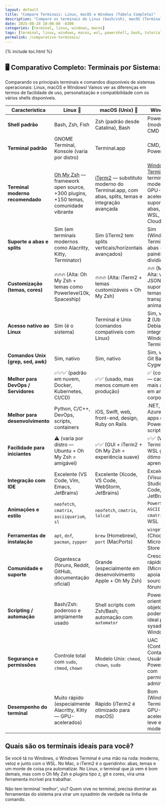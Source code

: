 ```yaml
---
layout: default
title: "Compare Terminais: Linux, macOS e Windows (Tabela Completa)"
description: "Compare os terminais do Linux (bash/zsh), macOS (Terminal/iTerm) e Windows (CMD, PowerShell, WSL). Tabela clara para sysadmins e devs multiplataforma."
date: 2025-08-28 10:00:00 -0300
categories: [terminal, linux, windows, macos]
tags: [terminal, linux, windows, macos, wsl, powershell, bash, tutorial]
permalink: /comparativo-terminais/
---
```





{% include toc.html %}


<section class="post-content">


<h2>🖥️ Comparativo Completo: Terminais por Sistema:</h2>


<p>Comparando os principais terminais e comandos disponíveis de sistemas operacionais: Linux, macOS e Windows! Vamos ver as diferenças em termos de facilidade de uso, personalização e compatibilidade com os vários shells disponíveis.</p>




<table class="evergreen-table">
  <thead>
    <tr>
      <th>Característica</th>
      <th>Linux 🐧</th>
      <th>macOS (Unix) 🍏</th>
      <th>Windows 💾</th>
    </tr>
  </thead>
  <tbody>
    <tr>
      <td data-label="Característica"><strong>Shell padrão</strong></td>
      <td data-label="Linux 🐧">Bash, Zsh, Fish</td>
      <td data-label="macOS (Unix) 🍏">Zsh (padrão desde Catalina), Bash</td>
      <td data-label="Windows 💾">PowerShell (moderno), CMD (legado)</td>
    </tr>
    <tr>
      <td data-label="Característica"><strong>Terminal padrão</strong></td>
      <td data-label="Linux 🐧">GNOME Terminal, Konsole (varia por distro)</td>
      <td data-label="macOS (Unix) 🍏">Terminal.app</td>
      <td data-label="Windows 💾">CMD, PowerShell</td>
    </tr>
    <tr>
      <td data-label="Característica"><strong>Terminal moderno recomendado</strong></td>
      <td data-label="Linux 🐧"><a href="https://ohmyz.sh">Oh My Zsh</a> — framework open source, +300 plugins, +150 temas, comunidade vibrante</td>
      <td data-label="macOS (Unix) 🍏"><a href="https://iterm2.com">iTerm2</a> — substituto moderno do Terminal.app, com abas, splits, temas e integração avançada</td>
      <td data-label="Windows 💾"><a href="https://aka.ms/terminal">Windows Terminal</a> — terminal moderno, GPU-acelerado, suporte a abas, perfis, WSL, Azure Cloud Shell</td>
    </tr>
    <tr>
      <td data-label="Característica"><strong>Suporte a abas e splits</strong></td>
      <td data-label="Linux 🐧">Sim (em terminais modernos como Alacritty, Kitty, Terminator)</td>
      <td data-label="macOS (Unix) 🍏">Sim (iTerm2 tem splits verticais/horizontais avançados)</td>
      <td data-label="Windows 💾">Sim (Windows Terminal tem abas + painéis divididos)</td>
    </tr>
    <tr>
      <td data-label="Característica"><strong>Customização (temas, cores)</strong></td>
      <td data-label="Linux 🐧">🔥🔥🔥 (Alta: Oh My Zsh + temas como Powerlevel10k, Spaceship)</td>
      <td data-label="macOS (Unix) 🍏">🔥🔥🔥 (Alta: iTerm2 + temas customizáveis + Oh My Zsh)</td>
      <td data-label="Windows 💾">🔥🔥 (Média-Alta: via JSON, suporte a temas, transparência, animações)</td>
    </tr>
    <tr>
      <td data-label="Característica"><strong>Acesso nativo ao Linux</strong></td>
      <td data-label="Linux 🐧">Sim (é o sistema)</td>
      <td data-label="macOS (Unix) 🍏">Terminal é Unix (comandos compatíveis com Linux)</td>
      <td data-label="Windows 💾">Sim, via <strong>WSL 2</strong> (Ubuntu, Debian, etc — integrado ao Windows Terminal)</td>
    </tr>
    <tr>
      <td data-label="Característica"><strong>Comandos Unix (grep, sed, awk)</strong></td>
      <td data-label="Linux 🐧">Sim, nativo</td>
      <td data-label="macOS (Unix) 🍏">Sim, nativo</td>
      <td data-label="Windows 💾">Sim, via WSL, Git Bash ou Cygwin</td>
    </tr>
    <tr>
      <td data-label="Característica"><strong>Melhor para DevOps / Servidores</strong></td>
      <td data-label="Linux 🐧">✅✅✅ (padrão em nuvem, Docker, Kubernetes, CI/CD)</td>
      <td data-label="macOS (Unix) 🍏">✅✅ (usado, mas menos comum em produção)</td>
      <td data-label="Windows 💾">✅ (com WSL — cada vez mais adotado em ambientes corporativos)</td>
    </tr>
    <tr>
      <td data-label="Característica"><strong>Melhor para desenvolvimento</strong></td>
      <td data-label="Linux 🐧">Python, C/C++, DevOps, scripts, containers</td>
      <td data-label="macOS (Unix) 🍏">iOS, Swift, web, front-end, design, Ruby on Rails</td>
      <td data-label="Windows 💾">.NET, C#, Azure, Unity, apps desktop, PowerShell scripting</td>
    </tr>
    <tr>
      <td data-label="Característica"><strong>Facilidade para iniciantes</strong></td>
      <td data-label="Linux 🐧">⚠️ (varia por distro — Ubuntu + Oh My Zsh = amigável)</td>
      <td data-label="macOS (Unix) 🍏">✅✅ (GUI + iTerm2 + Oh My Zsh = experiência suave)</td>
      <td data-label="Windows 💾">✅✅ (Windows Terminal + WSL guiado = ótimo para aprendizado)</td>
    </tr>
    <tr>
      <td data-label="Característica"><strong>Integração com IDE</strong></td>
      <td data-label="Linux 🐧">Excelente (VS Code, Vim, Emacs, JetBrains)</td>
      <td data-label="macOS (Unix) 🍏">Excelente (Xcode, VS Code, WebStorm, JetBrains)</td>
      <td data-label="Windows 💾">Excelente (Visual Studio, VS Code, Rider, JetBrains)</td>
    </tr>
    <tr>
      <td data-label="Característica"><strong>Animações e estilo</strong></td>
      <td data-label="Linux 🐧"><code>neofetch</code>, <code>cmatrix</code>, <code>asciiquarium</code>, <code>sl</code></td>
      <td data-label="macOS (Unix) 🍏"><code>neofetch</code>, <code>cmatrix</code>, <code>lolcat</code></td>
      <td data-label="Windows 💾"><code>PowerShell + ASCII art</code>, <code>cmatrix</code> no WSL</td>
    </tr>
    <tr>
      <td data-label="Característica"><strong>Ferramentas de instalação</strong></td>
      <td data-label="Linux 🐧"><code>apt</code>, <code>dnf</code>, <code>pacman</code>, <code>zypper</code></td>
      <td data-label="macOS (Unix) 🍏"><code>brew</code> (Homebrew), <code>port</code> (MacPorts)</td>
      <td data-label="Windows 💾"><code>winget</code>, <code>choco</code> (Chocolatey), Microsoft Store</td>
    </tr>
    <tr>
      <td data-label="Característica"><strong>Comunidade e suporte</strong></td>
      <td data-label="Linux 🐧">Gigantesca (fóruns, Reddit, GitHub, documentação oficial)</td>
      <td data-label="macOS (Unix) 🍏">Grande (especialmente em desenvolvimento Apple + Oh My Zsh)</td>
      <td data-label="Windows 💾">Crescendo rápido (Microsoft apoia open source, fóruns ativos)</td>
    </tr>
    <tr>
      <td data-label="Característica"><strong>Scripting / automação</strong></td>
      <td data-label="Linux 🐧">Bash/Zsh: poderoso e amplamente usado</td>
      <td data-label="macOS (Unix) 🍏">Shell scripts com Zsh/Bash; automação com <code>automator</code></td>
      <td data-label="Windows 💾">PowerShell: orientado a objetos, muito poderoso, ideal para sysadmin Windows</td>
    </tr>
    <tr>
      <td data-label="Característica"><strong>Segurança e permissões</strong></td>
      <td data-label="Linux 🐧">Controle total com <code>sudo</code>, <code>chmod</code>, <code>chown</code></td>
      <td data-label="macOS (Unix) 🍏">Modelo Unix: <code>chmod</code>, <code>chown</code>, <code>sudo</code></td>
      <td data-label="Windows 💾">UAC (Controle de Conta de Usuário), PowerShell com permissão de administrador</td>
    </tr>
    <tr>
      <td data-label="Característica"><strong>Desempenho do terminal</strong></td>
      <td data-label="Linux 🐧">Muito rápido (especialmente Alacritty, Kitty — GPU-acelerados)</td>
      <td data-label="macOS (Unix) 🍏">Rápido (iTerm2 é otimizado para macOS)</td>
      <td data-label="Windows 💾">Bom (Windows Terminal é GPU-acelerado, leve e moderno)</td>
    </tr>
  </tbody>
</table>


<h2>
    Quais são os terminais ideais para você?
</h2>

<p>
    Se você tá no Windows, o Windows Terminal é uma mão na roda: moderno, veloz e junto com o WSL. No Mac, o iTerm2 é o queridinho: abas, temas e um monte de coisa pra automatizar. No Linux, o terminal que já vem é bom demais, mas com o Oh My Zsh e plugins tipo z, git e cores, vira uma ferramenta incrível pra trabalhar. 


</p>

<p>Não tem terminal 'melhor', viu? Quem vive no terminal, precisa dominar as ferramentas do sistema pra virar um sysadmin de verdade na linha de comando.
</p>
